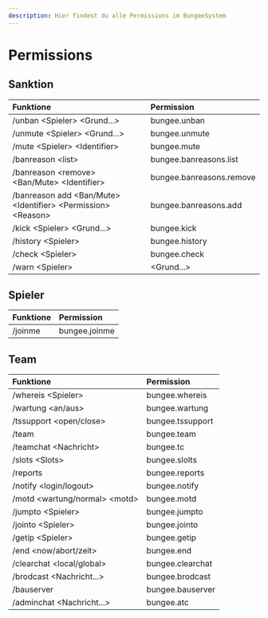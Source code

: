 ```yaml
---
description: Hier findest du alle Permissions im BungeeSystem
---
```


# Permissions

## Sanktion

| Funktione | Permission |
| :--- | :--- |
| /unban &lt;Spieler&gt; &lt;Grund...&gt; | bungee.unban |
| /unmute &lt;Spieler&gt; &lt;Grund...&gt; | bungee.unmute |
| /mute &lt;Spieler&gt; &lt;Identifier&gt; | bungee.mute |
| /banreason &lt;list&gt;| bungee.banreasons.list |
| /banreason &lt;remove&gt; &lt;Ban/Mute&gt; &lt;Identifier&gt; | bungee.banreasons.remove |
| /banreason add &lt;Ban/Mute&gt; &lt;Identifier&gt; &lt;Permission&gt; &lt;Reason&gt;| bungee.banreasons.add |
| /kick &lt;Spieler&gt; &lt;Grund...&gt; | bungee.kick |
| /history &lt;Spieler&gt; | bungee.history |
| /check &lt;Spieler&gt; | bungee.check |
| /warn &lt;Spieler&gt; |  &lt;Grund...&gt;| bungee.warn |

## Spieler

| Funktione | Permission |
| :--- | :--- |
| /joinme | bungee.joinme |

## Team

| Funktione | Permission |
| :--- | :--- |
| /whereis &lt;Spieler&gt;| bungee.whereis |
| /wartung &lt;an/aus&gt; | bungee.wartung |
| /tssupport &lt;open/close&gt; | bungee.tssupport |
| /team | bungee.team |
| /teamchat &lt;Nachricht&gt; | bungee.tc |
| /slots &lt;Slots&gt; | bungee.slolts |
| /reports | bungee.reports |
| /notify &lt;login/logout&gt; | bungee.notify | 
| /motd &lt;wartung/normal&gt; &lt;motd&gt;  | bungee.motd |
| /jumpto &lt;Spieler&gt; | bungee.jumpto |
| /jointo &lt;Spieler&gt; | bungee.jointo |
| /getip &lt;Spieler&gt; | bungee.getip |
| /end &lt;now/abort/zeit&gt; | bungee.end |
| /clearchat &lt;local/global&gt; | bungee.clearchat |
| /brodcast &lt;Nachricht...&gt; | bungee.brodcast |
| /bauserver | bungee.bauserver |
| /adminchat &lt;Nachricht...&gt; | bungee.atc |

